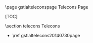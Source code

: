 \page gstlalteleconspage Telecons Page

[TOC]

\section telecons Telecons

- \ref gstlaltelecons20140730page
